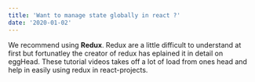 ```yaml
---
title: 'Want to manage state globally in react ?'
date: '2020-01-02'
---
```


We recommend using **Redux**.
Redux are a little difficult to understand at first but fortunatley the creator of redux has eplained it in detail on eggHead. These tutorial videos takes off a lot of load from ones head and help in easily using redux in react-projects.
